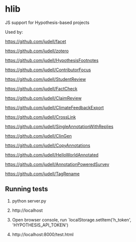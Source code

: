 # hlib

JS support for Hypothesis-based projects

Used by:

https://github.com/judell/facet

https://github.com/judell/zotero

https://github.com/judell/HypothesisFootnotes

https://github.com/judell/ContributorFocus

https://github.com/judell/StudentReview

https://github.com/judell/FactCheck

https://github.com/judell/ClaimReview

https://github.com/judell/ClimateFeedbackExport

https://github.com/judell/CrossLink

https://github.com/judell/SingleAnnotationWithReplies

https://github.com/judell/ClinGen
 
https://github.com/judell/CopyAnnotations

https://github.com/judell/HelloWorldAnnotated

https://github.com/judell/AnnotationPoweredSurvey

https://github.com/judell/TagRename

## Running tests

1. python server.py

2. http://localhost

3. Open browser console, run `localStorage.setItem('h_token', 'HYPOTHESIS_API_TOKEN')

4. http://localhost:8000/test.html
